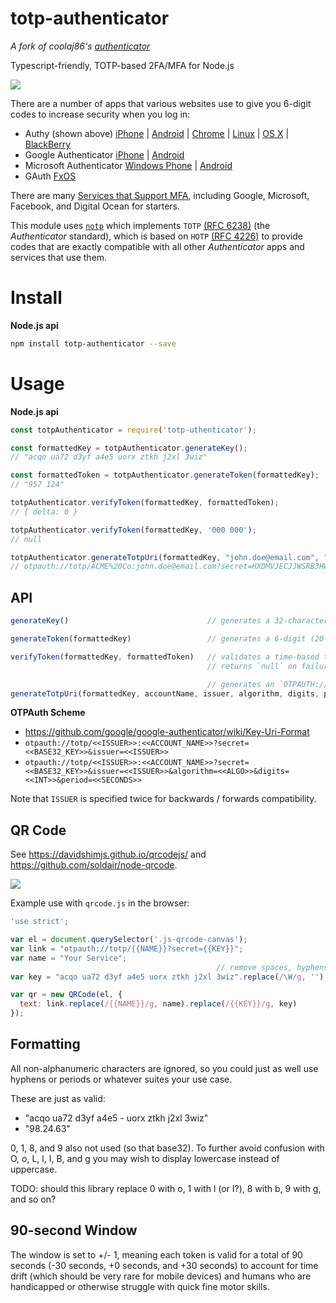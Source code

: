 # totp-authenticator

*A fork of coolaj86's [authenticator](https://git.coolaj86.com/coolaj86/node-authenticator.js)*

Typescript-friendly, TOTP-based 2FA/MFA for Node.js

![](https://blog.authy.com/assets/posts/authenticator.png)

There are a number of apps that various websites use to give you 6-digit codes to increase security when you log in:

* Authy (shown above) [iPhone](https://itunes.apple.com/us/app/authy/id494168017?mt=8) | [Android](https://play.google.com/store/apps/details?id=com.authy.authy&hl=en) | [Chrome](https://chrome.google.com/webstore/detail/authy/gaedmjdfmmahhbjefcbgaolhhanlaolb?hl=en) | [Linux](https://www.authy.com/personal/) | [OS X](https://www.authy.com/personal/) | [BlackBerry](https://appworld.blackberry.com/webstore/content/38831914/?countrycode=US&lang=en)
* Google Authenticator [iPhone](https://itunes.apple.com/us/app/google-authenticator/id388497605?mt=8) | [Android](https://play.google.com/store/apps/details?id=com.google.android.apps.authenticator2&hl=en)
* Microsoft Authenticator [Windows Phone](https://www.microsoft.com/en-us/store/apps/authenticator/9wzdncrfj3rj) | [Android](https://play.google.com/store/apps/details?id=com.microsoft.msa.authenticator)
* GAuth [FxOS](https://marketplace.firefox.com/app/gauth/)

There are many [Services that Support MFA](http://lifehacker.com/5938565/heres-everywhere-you-should-enable-two-factor-authentication-right-now),
including Google, Microsoft, Facebook, and Digital Ocean for starters.

This module uses [`notp`](https://github.com/guyht/notp) which implements `TOTP` [(RFC 6238)](https://www.ietf.org/rfc/rfc6238.txt)
(the *Authenticator* standard), which is based on `HOTP` [(RFC 4226)](https://www.ietf.org/rfc/rfc4226.txt)
to provide codes that are exactly compatible with all other *Authenticator* apps and services that use them.

Install
=====

**Node.js api**
```bash
npm install totp-authenticator --save
```

Usage
=====

**Node.js api**
```javascript
const totpAuthenticator = require('totp-uthenticator');

const formattedKey = totpAuthenticator.generateKey();
// "acqo ua72 d3yf a4e5 uorx ztkh j2xl 3wiz"

const formattedToken = totpAuthenticator.generateToken(formattedKey);
// "957 124"

totpAuthenticator.verifyToken(formattedKey, formattedToken);
// { delta: 0 }

totpAuthenticator.verifyToken(formattedKey, '000 000');
// null

totpAuthenticator.generateTotpUri(formattedKey, "john.doe@email.com", "ACME Co", 'SHA1', 6, 30);
// otpauth://totp/ACME%20Co:john.doe@email.com?secret=HXDMVJECJJWSRB3HWIZR4IFUGFTMXBOZ&issuer=ACME%20Co&algorithm=SHA1&digits=6&period=30
```

API
---

```javascript
generateKey()                               // generates a 32-character (160-bit) base32 key

generateToken(formattedKey)                 // generates a 6-digit (20-bit) decimal time-based token

verifyToken(formattedKey, formattedToken)   // validates a time-based token within a +/- 30 second (90 seconds) window
                                            // returns `null` on failure or an object such as `{ delta: 0 }` on success

                                            // generates an `OTPAUTH://` scheme URI for QR Code generation.
generateTotpUri(formattedKey, accountName, issuer, algorithm, digits, period)
```

**OTPAuth Scheme**

* <https://github.com/google/google-authenticator/wiki/Key-Uri-Format>
* `otpauth://totp/<<ISSUER>>:<<ACCOUNT_NAME>>?secret=<<BASE32_KEY>>&issuer=<<ISSUER>>`
* `otpauth://totp/<<ISSUER>>:<<ACCOUNT_NAME>>?secret=<<BASE32_KEY>>&issuer=<<ISSUER>>&algorithm=<<ALGO>>&digits=<<INT>>&period=<<SECONDS>>`

Note that `ISSUER` is specified twice for backwards / forwards compatibility.

QR Code
-------

See <https://davidshimjs.github.io/qrcodejs/> and <https://github.com/soldair/node-qrcode>.

![](http://cdn9.howtogeek.com/wp-content/uploads/2014/10/sshot-7-22.png)

Example use with `qrcode.js` in the browser:

```javascript
'use strict';

var el = document.querySelector('.js-qrcode-canvas');
var link = "otpauth://totp/{{NAME}}?secret={{KEY}}";
var name = "Your Service";
                                              // remove spaces, hyphens, equals, whatever
var key = "acqo ua72 d3yf a4e5 uorx ztkh j2xl 3wiz".replace(/\W/g, '').toLowerCase();

var qr = new QRCode(el, {
  text: link.replace(/{{NAME}}/g, name).replace(/{{KEY}}/g, key)
});
```

Formatting
----------

All non-alphanumeric characters are ignored, so you could just as well use hyphens
or periods or whatever suites your use case.

These are just as valid:

* "acqo ua72 d3yf a4e5 - uorx ztkh j2xl 3wiz"
* "98.24.63"

0, 1, 8, and 9 also not used (so that base32).
To further avoid confusion with O, o, L, l, I, B, and g
you may wish to display lowercase instead of uppercase.

TODO: should this library replace 0 with o, 1 with l (or I?), 8 with b, 9 with g, and so on?

90-second Window
----------------

The window is set to +/- 1, meaning each token is valid for a total of 90 seconds
(-30 seconds, +0 seconds, and +30 seconds)
to account for time drift (which should be very rare for mobile devices)
and humans who are handicapped or otherwise struggle with quick fine motor skills.